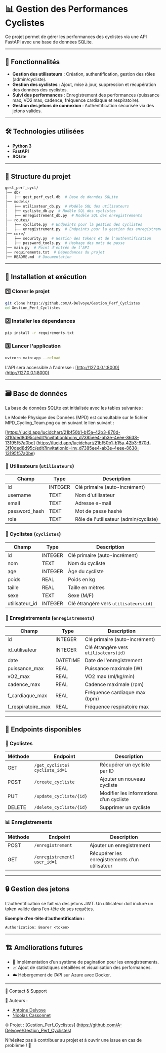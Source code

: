 # 📊 Gestion des Performances Cyclistes  

Ce projet permet de gérer les performances des cyclistes via une API FastAPI avec une base de données SQLite.  

---

## 📌 Fonctionnalités  

- **Gestion des utilisateurs** : Création, authentification, gestion des rôles (admin/cycliste).  
- **Gestion des cyclistes** : Ajout, mise à jour, suppression et récupération des données des cyclistes.  
- **Suivi des performances** : Enregistrement des performances (puissance max, VO2 max, cadence, fréquence cardiaque et respiratoire).  
- **Gestion des jetons de connexion** : Authentification sécurisée via des jetons valides.  

---

## 🛠️ Technologies utilisées  

- **Python 3**  
- **FastAPI**  
- **SQLite**  
---

## 📂 Structure du projet  

```bash
gest_perf_cycl/
│── db/
│   ├── gest_perf_cycl.db  # Base de données SQLite
│── models/
│   ├── utilisateur_db.py  # Modèle SQL des utilisateurs
│   ├── cycliste_db.py  # Modèle SQL des cyclistes
│   ├── enregistrement_db.py  # Modèle SQL des enregistrements
│── routes/
│   ├── cycliste.py  # Endpoints pour la gestion des cyclistes
│   ├── enregistrement.py  # Endpoints pour la gestion des enregistrements
│── core/
│   ├── security.py  # Gestion des tokens et de l'authentification
│   ├── password_tools.py  # Hashage des mots de passe
│── main.py  # Point d'entrée de l'API
│── requirements.txt  # Dépendances du projet
│── README.md  # Documentation
```

---

## 🚀 Installation et exécution  

### 1️⃣ Cloner le projet  

```bash
git clone https://github.com/A-Delvoye/Gestion_Perf_Cyclistes
cd Gestion_Perf_Cyclistes
```

### 2️⃣ Installer les dépendances  

```bash
pip install -r requirements.txt
```

### 3️⃣ Lancer l'application  

```bash
uvicorn main:app --reload
```

L'API sera accessible à l'adresse : [http://127.0.0.1:8000](http://127.0.0.1:8000)  

---

## 🗃️ Base de données  

La base de données SQLite est initialisée avec les tables suivantes : 

Le Modele Physique des Données (MPD) est consultable sur le fichier MPD_Cycling_Team.png ou en suivant le lien suivant : 

[https://lucid.app/lucidchart/21bf50b1-b15a-42b3-870d-3f10ded8d95c/edit?invitationId=inv_d7385ee4-ab3e-4eee-8638-13195f57a0be] (https://lucid.app/lucidchart/21bf50b1-b15a-42b3-870d-3f10ded8d95c/edit?invitationId=inv_d7385ee4-ab3e-4eee-8638-13195f57a0be)

### 🔹 Utilisateurs (`utilisateurs`)  

| Champ         | Type     | Description                              |
|--------------|---------|------------------------------------------|
| id          | INTEGER | Clé primaire (auto-incrément)          |
| username    | TEXT    | Nom d'utilisateur                        |
| email       | TEXT    | Adresse e-mail                           |
| password_hash | TEXT  | Mot de passe hashé                      |
| role        | TEXT    | Rôle de l'utilisateur (admin/cycliste) |

### 🔹 Cyclistes (`cyclistes`)  

| Champ          | Type     | Description                                |
|---------------|---------|--------------------------------------------|
| id           | INTEGER | Clé primaire (auto-incrément)            |
| nom          | TEXT    | Nom du cycliste                            |
| age          | INTEGER | Âge du cycliste                          |
| poids       | REAL    | Poids en kg                                |
| taille      | REAL    | Taille en mètres                          |
| sexe        | TEXT    | Sexe (M/F)                                 |
| utilisateur_id | INTEGER | Clé étrangère vers `utilisateurs(id)` |

### 🔹 Enregistrements (`enregistrements`)  

| Champ               | Type     | Description                                      |
|---------------------|---------|--------------------------------------------------|
| id                | INTEGER | Clé primaire (auto-incrément)                  |
| id_utilisateur    | INTEGER | Clé étrangère vers `utilisateurs(id)`        |
| date              | DATETIME | Date de l'enregistrement                         |
| puissance_max     | REAL    | Puissance maximale (W)                          |
| vO2_max          | REAL    | VO2 max (ml/kg/min)                             |
| cadence_max      | REAL    | Cadence maximale (rpm)                          |
| f_cardiaque_max  | REAL    | Fréquence cardiaque max (bpm)                   |
| f_respiratoire_max | REAL  | Fréquence respiratoire max                     |

---

## 🔗 Endpoints disponibles  

### 🏁 Cyclistes  

| Méthode | Endpoint                      | Description                         |
|---------|--------------------------------|-------------------------------------|
| GET     | `/get_cycliste?cycliste_id=1`  | Récupérer un cycliste par ID       |
| POST    | `/create_cycliste`            | Ajouter un nouveau cycliste        |
| PUT     | `/update_cycliste/{id}`       | Modifier les informations d’un cycliste |
| DELETE  | `/delete_cycliste/{id}`       | Supprimer un cycliste              |

### 📊 Enregistrements  

| Méthode | Endpoint                      | Description                         |
|---------|--------------------------------|-------------------------------------|
| POST    | `/enregistrement`             | Ajouter un enregistrement          |
| GET     | `/enregistrement?user_id=1`   | Récupérer les enregistrements d’un utilisateur |

---

## 🔒 Gestion des jetons  

L’authentification se fait via des jetons JWT. Un utilisateur doit inclure un token valide dans l’en-tête de ses requêtes.  

**Exemple d’en-tête d’authentification :**  

```http
Authorization: Bearer <token>
```

---

## 🏗️ Améliorations futures  

- 🔄 Implémentation d’un système de pagination pour les enregistrements.  
- 📈 Ajout de statistiques détaillées et visualisation des performances.  
- ☁️ Hébergement de l’API sur Azure avec Docker.  

---
📢 Contact & Support

📧 Auteurs : 

- [Antoine Delvoye](https://github.com/A-Delvoye)
- [Nicolas Cassonnet](https://github.com/NicoCasso)

🌐 Projet : 
[Gestion_Perf_Cyclistes]
(https://github.com/A-Delvoye/Gestion_Perf_Cyclistes)


N’hésitez pas à contribuer au projet et à ouvrir une issue en cas de problème ! 🚀
